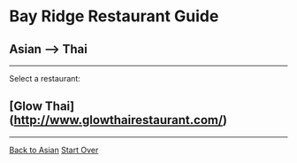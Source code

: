 # Bay Ridge Restaurant Guide
## Asian --> Thai
---
Select a restaurant:
## [Glow Thai] (http://www.glowthairestaurant.com/)
---
[Back to Asian](..)
[Start Over](../home.md)

